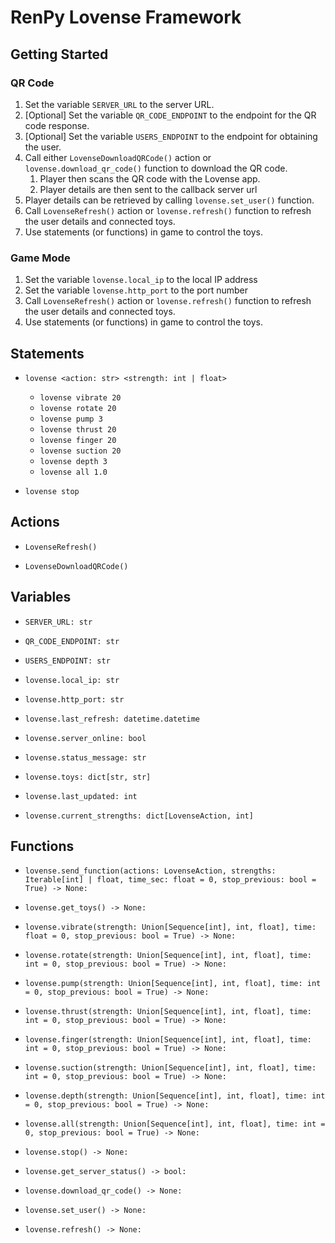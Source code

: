 # RenPy Lovense Framework

## Getting Started

### QR Code
1. Set the variable `SERVER_URL` to the server URL.
2. [Optional] Set the variable `QR_CODE_ENDPOINT` to the endpoint for the QR code response.
3. [Optional] Set the variable `USERS_ENDPOINT` to the endpoint for obtaining the user.
4. Call either `LovenseDownloadQRCode()` action or `lovense.download_qr_code()` function to download the QR code.
    1. Player then scans the QR code with the Lovense app.
    2. Player details are then sent to the callback server url
5. Player details can be retrieved by calling `lovense.set_user()` function.
6. Call `LovenseRefresh()` action or `lovense.refresh()` function to refresh the user details and connected toys.
7. Use statements (or functions) in game to control the toys.

### Game Mode
1. Set the variable `lovense.local_ip` to the local IP address
2. Set the variable `lovense.http_port` to the port number
3. Call `LovenseRefresh()` action or `lovense.refresh()` function to refresh the user details and connected toys.
4. Use statements (or functions) in game to control the toys.

## Statements
- `lovense <action: str> <strength: int | float>`
    - `lovense vibrate 20`
    - `lovense rotate 20`
    - `lovense pump 3`
    - `lovense thrust 20`
    - `lovense finger 20`
    - `lovense suction 20`
    - `lovense depth 3`
    - `lovense all 1.0`

- `lovense stop`

## Actions
- `LovenseRefresh()`

- `LovenseDownloadQRCode()`

## Variables
- `SERVER_URL: str`

- `QR_CODE_ENDPOINT: str`

- `USERS_ENDPOINT: str`

- `lovense.local_ip: str`

- `lovense.http_port: str`

- `lovense.last_refresh: datetime.datetime`

- `lovense.server_online: bool`

- `lovense.status_message: str`

- `lovense.toys: dict[str, str]`

- `lovense.last_updated: int`

- `lovense.current_strengths: dict[LovenseAction, int]`

## Functions
- `lovense.send_function(actions: LovenseAction, strengths: Iterable[int] | float, time_sec: float = 0, stop_previous: bool = True) -> None:`

- `lovense.get_toys() -> None:`

- `lovense.vibrate(strength: Union[Sequence[int], int, float], time: float = 0, stop_previous: bool = True) -> None:`

- `lovense.rotate(strength: Union[Sequence[int], int, float], time: int = 0, stop_previous: bool = True) -> None:`

- `lovense.pump(strength: Union[Sequence[int], int, float], time: int = 0, stop_previous: bool = True) -> None:`

- `lovense.thrust(strength: Union[Sequence[int], int, float], time: int = 0, stop_previous: bool = True) -> None:`

- `lovense.finger(strength: Union[Sequence[int], int, float], time: int = 0, stop_previous: bool = True) -> None:`

- `lovense.suction(strength: Union[Sequence[int], int, float], time: int = 0, stop_previous: bool = True) -> None:`

- `lovense.depth(strength: Union[Sequence[int], int, float], time: int = 0, stop_previous: bool = True) -> None:`

- `lovense.all(strength: Union[Sequence[int], int, float], time: int = 0, stop_previous: bool = True) -> None:`

- `lovense.stop() -> None:`

- `lovense.get_server_status() -> bool:`

- `lovense.download_qr_code() -> None:`

- `lovense.set_user() -> None:`

- `lovense.refresh() -> None:`
